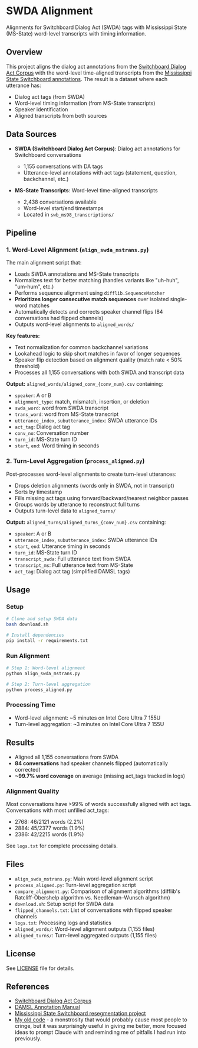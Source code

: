 # SWDA Alignment

Alignments for Switchboard Dialog Act (SWDA) tags with Mississippi State (MS-State) word-level transcripts with timing information.

## Overview

This project aligns the dialog act annotations from the [Switchboard Dialog Act Corpus](https://github.com/cgpotts/swda) with the word-level time-aligned transcripts from the [Mississippi State Switchboard annotations](https://isip.piconepress.com/projects/switchboard/). The result is a dataset where each utterance has:
- Dialog act tags (from SWDA)
- Word-level timing information (from MS-State transcripts)
- Speaker identification
- Aligned transcripts from both sources

## Data Sources

- **SWDA (Switchboard Dialog Act Corpus)**: Dialog act annotations for Switchboard conversations
  - 1,155 conversations with DA tags
  - Utterance-level annotations with act tags (statement, question, backchannel, etc.)

- **MS-State Transcripts**: Word-level time-aligned transcripts
  - 2,438 conversations available
  - Word-level start/end timestamps
  - Located in `swb_ms98_transcriptions/`

## Pipeline

### 1. Word-Level Alignment (`align_swda_mstrans.py`)

The main alignment script that:
- Loads SWDA annotations and MS-State transcripts
- Normalizes text for better matching (handles variants like "uh-huh", "um-hum", etc.)
- Performs sequence alignment using `difflib.SequenceMatcher`
- **Prioritizes longer consecutive match sequences** over isolated single-word matches
- Automatically detects and corrects speaker channel flips (84 conversations had flipped channels)
- Outputs word-level alignments to `aligned_words/`

**Key features:**
- Text normalization for common backchannel variations
- Lookahead logic to skip short matches in favor of longer sequences
- Speaker flip detection based on alignment quality (match rate < 50% threshold)
- Processes all 1,155 conversations with both SWDA and transcript data

**Output:** `aligned_words/aligned_conv_{conv_num}.csv` containing:
- `speaker`: A or B
- `alignment_type`: match, mismatch, insertion, or deletion
- `swda_word`: word from SWDA transcript
- `trans_word`: word from MS-State transcript
- `utterance_index`, `subutterance_index`: SWDA utterance IDs
- `act_tag`: Dialog act tag
- `conv_no`: Conversation number
- `turn_id`: MS-State turn ID
- `start`, `end`: Word timing in seconds

### 2. Turn-Level Aggregation (`process_aligned.py`)

Post-processes word-level alignments to create turn-level utterances:
- Drops deletion alignments (words only in SWDA, not in transcript)
- Sorts by timestamp
- Fills missing act tags using forward/backward/nearest neighbor passes
- Groups words by utterance to reconstruct full turns
- Outputs turn-level data to `aligned_turns/`

**Output:** `aligned_turns/aligned_turns_{conv_num}.csv` containing:
- `speaker`: A or B
- `utterance_index`, `subutterance_index`: SWDA utterance IDs
- `start`, `end`: Utterance timing in seconds
- `turn_id`: MS-State turn ID
- `transcript_swda`: Full utterance text from SWDA
- `transcript_ms`: Full utterance text from MS-State
- `act_tag`: Dialog act tag (simplified DAMSL tags)

## Usage

### Setup

```bash
# Clone and setup SWDA data
bash download.sh

# Install dependencies
pip install -r requirements.txt
```

### Run Alignment

```bash
# Step 1: Word-level alignment
python align_swda_mstrans.py

# Step 2: Turn-level aggregation
python process_aligned.py
```

### Processing Time

- Word-level alignment: ~5 minutes on Intel Core Ultra 7 155U
- Turn-level aggregation: ~3 minutes on Intel Core Ultra 7 155U

## Results

- Aligned all 1,155 conversations from SWDA
- **84 conversations** had speaker channels flipped (automatically corrected)
- **~99.7% word coverage** on average (missing act_tags tracked in logs)

### Alignment Quality

Most conversations have >99% of words successfully aligned with act tags. Conversations with most unfilled act_tags:
- 2768: 46/2121 words (2.2%)
- 2884: 45/2377 words (1.9%)
- 2386: 42/2215 words (1.9%)

See `logs.txt` for complete processing details.

## Files

- `align_swda_mstrans.py`: Main word-level alignment script
- `process_aligned.py`: Turn-level aggregation script
- `compare_alignment.py`: Comparison of alignment algorithms (difflib's Ratcliff-Obershelp algorithm vs. Needleman–Wunsch algorithm)
- `download.sh`: Setup script for SWDA data
- `flipped_channels.txt`: List of conversations with flipped speaker channels
- `logs.txt`: Processing logs and statistics
- `aligned_words/`: Word-level alignment outputs (1,155 files)
- `aligned_turns/`: Turn-level aggregated outputs (1,155 files)

## License

See [LICENSE](./LICENSE) file for details.

## References

- [Switchboard Dialog Act Corpus](https://github.com/cgpotts/swda)
- [DAMSL Annotation Manual](https://web.stanford.edu/~jurafsky/ws97/manual.august1.html)
- [Mississippi State Switchboard resegmentation project](https://isip.piconepress.com/projects/switchboard/)
- [My old code](https://github.com/trangham283/joint_seg_da/blob/master/swda_utils/align_times.py) - a monstrosity that would probably cause most people to cringe, but it was surprisingly useful in giving me better, more focused ideas to prompt Claude with and reminding me of pitfalls I had run into previously.

